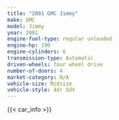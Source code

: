 ```yaml
---
title: "2001 GMC Jimmy"
make: GMC
model: Jimmy
year: 2001
engine-fuel-type: regular unleaded
engine-hp: 190
engine-cylinders: 6
transmission-type: Automatic
driven-wheels: four wheel drive
number-of-doors: 4
market-category: N/A
vehicle-size: Midsize
vehicle-style: 4dr SUV
---
```


{{< car_info >}}
